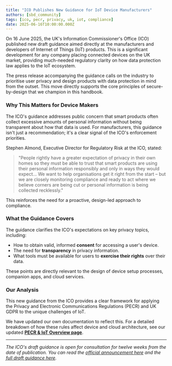 ```yaml
---
title: "ICO Publishes New Guidance for IoT Device Manufacturers"
authors: [sbd_community]
tags: [ico, pecr, privacy, uk, iot, compliance]
date: 2025-06-16T10:00:00.000Z
---
```


On 16 June 2025, the UK's Information Commissioner's Office (ICO) published new draft guidance aimed directly at the manufacturers and developers of Internet of Things (IoT) products. This is a significant development for any company placing connected devices on the UK market, providing much-needed regulatory clarity on how data protection law applies to the IoT ecosystem.

<!--truncate-->

The press release accompanying the guidance calls on the industry to prioritise user privacy and design products with data protection in mind from the outset. This move directly supports the core principles of secure-by-design that we champion in this handbook.

### Why This Matters for Device Makers

The ICO's guidance addresses public concern that smart products often collect excessive amounts of personal information without being transparent about how that data is used. For manufacturers, this guidance isn't just a recommendation; it's a clear signal of the ICO's enforcement priorities.

Stephen Almond, Executive Director for Regulatory Risk at the ICO, stated:
> "People rightly have a greater expectation of privacy in their own homes so they must be able to trust that smart products are using their personal information responsibly and only in ways they would expect... We want to help organisations get it right from the start – but we are closely monitoring compliance and ready to act where we believe corners are being cut or personal information is being collected recklessly."

This reinforces the need for a proactive, design-led approach to compliance.

### What the Guidance Covers

The guidance clarifies the ICO's expectations on key privacy topics, including:
*   How to obtain valid, informed **consent** for accessing a user's device.
*   The need for **transparency** in privacy information.
*   What tools must be available for users to **exercise their rights** over their data.

These points are directly relevant to the design of device setup processes, companion apps, and cloud services.

### Our Analysis

This new guidance from the ICO provides a clear framework for applying the Privacy and Electronic Communications Regulations (PECR) and UK GDPR to the unique challenges of IoT.

We have updated our own documentation to reflect this. For a detailed breakdown of how these rules affect device and cloud architecture, see our updated **[PECR & IoT Overview page](/docs/standards/pecr-overview)**.

---
*The ICO's draft guidance is open for consultation for twelve weeks from the date of publication. You can read the [official announcement here](https://ico.org.uk/about-the-ico/media-centre/news-and-blogs/2025/06/new-guidance-to-help-smart-product-manufacturers-get-data-protection-right/) and the [full draft guidance here](https://ico.org.uk/for-organisations/uk-gdpr-guidance-and-resources/online-tracking/guidance-for-consumer-internet-of-things-products-and-services/).* 